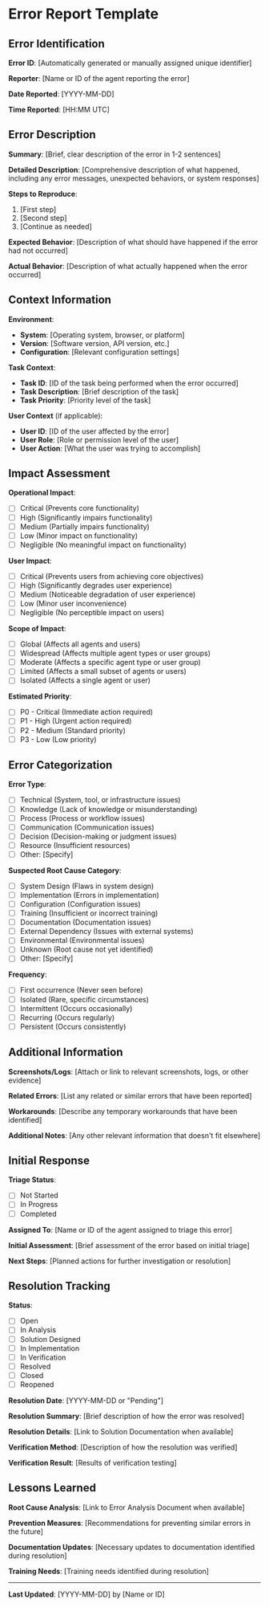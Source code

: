 # Error Report Template

## Error Identification

**Error ID**: [Automatically generated or manually assigned unique identifier]

**Reporter**: [Name or ID of the agent reporting the error]

**Date Reported**: [YYYY-MM-DD]

**Time Reported**: [HH:MM UTC]

## Error Description

**Summary**: 
[Brief, clear description of the error in 1-2 sentences]

**Detailed Description**:
[Comprehensive description of what happened, including any error messages, unexpected behaviors, or system responses]

**Steps to Reproduce**:
1. [First step]
2. [Second step]
3. [Continue as needed]

**Expected Behavior**:
[Description of what should have happened if the error had not occurred]

**Actual Behavior**:
[Description of what actually happened when the error occurred]

## Context Information

**Environment**:
- **System**: [Operating system, browser, or platform]
- **Version**: [Software version, API version, etc.]
- **Configuration**: [Relevant configuration settings]

**Task Context**:
- **Task ID**: [ID of the task being performed when the error occurred]
- **Task Description**: [Brief description of the task]
- **Task Priority**: [Priority level of the task]

**User Context** (if applicable):
- **User ID**: [ID of the user affected by the error]
- **User Role**: [Role or permission level of the user]
- **User Action**: [What the user was trying to accomplish]

## Impact Assessment

**Operational Impact**:
- [ ] Critical (Prevents core functionality)
- [ ] High (Significantly impairs functionality)
- [ ] Medium (Partially impairs functionality)
- [ ] Low (Minor impact on functionality)
- [ ] Negligible (No meaningful impact on functionality)

**User Impact**:
- [ ] Critical (Prevents users from achieving core objectives)
- [ ] High (Significantly degrades user experience)
- [ ] Medium (Noticeable degradation of user experience)
- [ ] Low (Minor user inconvenience)
- [ ] Negligible (No perceptible impact on users)

**Scope of Impact**:
- [ ] Global (Affects all agents and users)
- [ ] Widespread (Affects multiple agent types or user groups)
- [ ] Moderate (Affects a specific agent type or user group)
- [ ] Limited (Affects a small subset of agents or users)
- [ ] Isolated (Affects a single agent or user)

**Estimated Priority**:
- [ ] P0 - Critical (Immediate action required)
- [ ] P1 - High (Urgent action required)
- [ ] P2 - Medium (Standard priority)
- [ ] P3 - Low (Low priority)

## Error Categorization

**Error Type**:
- [ ] Technical (System, tool, or infrastructure issues)
- [ ] Knowledge (Lack of knowledge or misunderstanding)
- [ ] Process (Process or workflow issues)
- [ ] Communication (Communication issues)
- [ ] Decision (Decision-making or judgment issues)
- [ ] Resource (Insufficient resources)
- [ ] Other: [Specify]

**Suspected Root Cause Category**:
- [ ] System Design (Flaws in system design)
- [ ] Implementation (Errors in implementation)
- [ ] Configuration (Configuration issues)
- [ ] Training (Insufficient or incorrect training)
- [ ] Documentation (Documentation issues)
- [ ] External Dependency (Issues with external systems)
- [ ] Environmental (Environmental issues)
- [ ] Unknown (Root cause not yet identified)
- [ ] Other: [Specify]

**Frequency**:
- [ ] First occurrence (Never seen before)
- [ ] Isolated (Rare, specific circumstances)
- [ ] Intermittent (Occurs occasionally)
- [ ] Recurring (Occurs regularly)
- [ ] Persistent (Occurs consistently)

## Additional Information

**Screenshots/Logs**:
[Attach or link to relevant screenshots, logs, or other evidence]

**Related Errors**:
[List any related or similar errors that have been reported]

**Workarounds**:
[Describe any temporary workarounds that have been identified]

**Additional Notes**:
[Any other relevant information that doesn't fit elsewhere]

## Initial Response

**Triage Status**:
- [ ] Not Started
- [ ] In Progress
- [ ] Completed

**Assigned To**:
[Name or ID of the agent assigned to triage this error]

**Initial Assessment**:
[Brief assessment of the error based on initial triage]

**Next Steps**:
[Planned actions for further investigation or resolution]

## Resolution Tracking

**Status**:
- [ ] Open
- [ ] In Analysis
- [ ] Solution Designed
- [ ] In Implementation
- [ ] In Verification
- [ ] Resolved
- [ ] Closed
- [ ] Reopened

**Resolution Date**: [YYYY-MM-DD or "Pending"]

**Resolution Summary**:
[Brief description of how the error was resolved]

**Resolution Details**:
[Link to Solution Documentation when available]

**Verification Method**:
[Description of how the resolution was verified]

**Verification Result**:
[Results of verification testing]

## Lessons Learned

**Root Cause Analysis**:
[Link to Error Analysis Document when available]

**Prevention Measures**:
[Recommendations for preventing similar errors in the future]

**Documentation Updates**:
[Necessary updates to documentation identified during resolution]

**Training Needs**:
[Training needs identified during resolution]

---

**Last Updated**: [YYYY-MM-DD] by [Name or ID]


